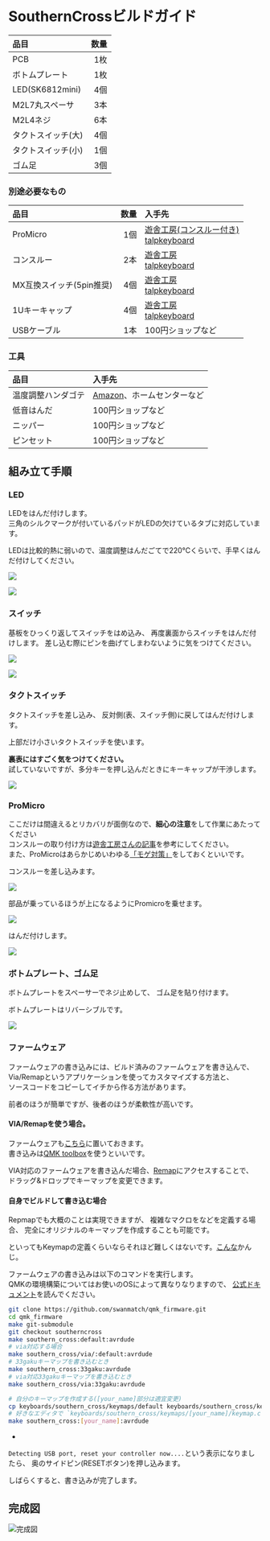 # SouthernCrossビルドガイド

| 品目                    | 数量 |
| :---------------------- | ---: |
| PCB                     |  1枚 |
| ボトムプレート          |  1枚 |
| LED(SK6812mini)         |  4個 |
| M2L7丸スペーサ          |  3本 |
| M2L4ネジ                |  6本 |
| タクトスイッチ(大)      |  4個 |
| タクトスイッチ(小)      |  1個 |
| ゴム足                  |  3個 |

### 別途必要なもの

| 品目                     | 数量 | 入手先 |
| :----------------------- | ---: | :--- |
| ProMicro                 |  1個 | [遊舎工房(コンスルー付き)](https://shop.yushakobo.jp/products/promicro-spring-pinheader)<br>[talpkeyboard](https://talpkeyboard.net/items/5b24504ba6e6ee7ec60063e3) |
| コンスルー               |  2本 | [遊舎工房](https://shop.yushakobo.jp/collections/all-keyboard-parts/products/31)<br>[talpkeyboard](https://talpkeyboard.net/items/5e056626d790db16e2889233) |
| MX互換スイッチ(5pin推奨) |  4個 | [遊舎工房](https://shop.yushakobo.jp/collections/all-switches)<br>[talpkeyboard](https://talpkeyboard.net/?category_id=59cf8860ed05e668db003f5d) |
| 1Uキーキャップ           |  4個 | [遊舎工房](https://shop.yushakobo.jp/collections/keycaps/products/dsa-blank-keycaps)<br>[talpkeyboard](https://talpkeyboard.net/?category_id=59e2acfaed05e644fd004008) |
| USBケーブル              |  1本 | 100円ショップなど |


### 工具

| 品目               | 入手先 |
| :----------------- | :--- |
| 温度調整ハンダゴテ | [Amazon](https://www.amazon.co.jp/gp/product/B08L6KJBGP/ref=as_li_tl?ie=UTF8&camp=247&creative=1211&creativeASIN=B08L6KJBGP&linkCode=as2&tag=swanmatch06-22&linkId=902f31009670f3b7cd79891d00479e72)、ホームセンターなど |
| 低音はんだ         | 100円ショップなど |
| ニッパー           | 100円ショップなど |
| ピンセット         | 100円ショップなど |


## 組み立て手順

### LED

LEDをはんだ付けします。  
三角のシルクマークが付いているパッドがLEDの欠けているタブに対応しています。  

LEDは比較的熱に弱いので、温度調整はんだごてで220℃くらいで、手早くはんだ付けしてください。

![](./images/01.jpg)

![](./images/02.jpg)

### スイッチ

基板をひっくり返してスイッチをはめ込み、
再度裏面からスイッチをはんだ付けします。
差し込む際にピンを曲げてしまわないように気をつけてください。

![](./images/03.jpg)

![](./images/04.jpg)

### タクトスイッチ

タクトスイッチを差し込み、
反対側(表、スイッチ側)に戻してはんだ付けします。

上部だけ小さいタクトスイッチを使います。

**裏表にはすごく気をつけてください。**  
試していないですが、多分キーを押し込んだときにキーキャップが干渉します。

![](./images/05.jpg)


### ProMicro

ここだけは間違えるとリカバリが面倒なので、**細心の注意**をして作業にあたってください  
コンスルーの取り付け方は[遊舎工房さんの記事](https://yushakobo.zendesk.com/hc/ja/articles/360044233974-%E3%82%B3%E3%83%B3%E3%82%B9%E3%83%AB%E3%83%BC-%E3%82%B9%E3%83%97%E3%83%AA%E3%83%B3%E3%82%B0%E3%83%94%E3%83%B3%E3%83%98%E3%83%83%E3%83%80-%E3%81%AE%E5%8F%96%E3%82%8A%E4%BB%98%E3%81%91%E6%96%B9%E3%82%92%E6%95%99%E3%81%88%E3%81%A6%E4%B8%8B%E3%81%95%E3%81%84)を参考にしてください。  
また、ProMicroはあらかじめいわゆる[「モゲ対策」](https://scrapbox.io/self-made-kbds-ja/%E3%82%82%E3%81%92%E4%BA%88%E9%98%B2)をしておくといいです。

コンスルーを差し込みます。

![](./images/06.jpg)

部品が乗っているほうが上になるようにPromicroを乗せます。  

![](./images/07.jpg)

はんだ付けします。

![](./images/08.jpg)


### ボトムプレート、ゴム足

ボトムプレートをスペーサーでネジ止めして、
ゴム足を貼り付けます。

ボトムプレートはリバーシブルです。

![](./images/09.jpg)


### ファームウェア

ファームウェアの書き込みには、ビルド済みのファームウェアを書き込んで、
Via/Remapというアプリケーションを使ってカスタマイズする方法と、  
ソースコードをコピーしてイチから作る方法があります。

前者のほうが簡単ですが、後者のほうが柔軟性が高いです。

#### VIA/Remapを使う場合。

ファームウェアも[こちら](https://github.com/swanmatch/SouthernCross/releases)に置いておきます。  
書き込みは[QMK toolbox](https://github.com/qmk/qmk_toolbox/releases)を使うといいです。

VIA対応のファームウェアを書き込んだ場合、[Remap](https://remap-keys.app/)にアクセスすることで、
ドラッグ&ドロップでキーマップを変更できます。


#### 自身でビルドして書き込む場合

Repmapでも大概のことは実現できますが、
複雑なマクロをなどを定義する場合、
完全にオリジナルのキーマップを作成することも可能です。

といってもKeymapの定義くらいならそれほど難しくはないです。[こんな](https://github.com/swanmatch/qmk_firmware/blob/southerncross/keyboards/southern_cross/keymaps/default/keymap.c)かんじ。

ファームウェアの書き込みは以下のコマンドを実行します。  
QMKの環境構築についてはお使いのOSによって異なりなりますので、
[公式ドキュメント](https://docs.qmk.fm/#/)を読んでください。

```sh
git clone https://github.com/swanmatch/qmk_firmware.git
cd qmk_firmware
make git-submodule
git checkout southerncross
make southern_cross:default:avrdude
# via対応する場合
make southern_cross/via/:default:avrdude
# 33gakuキーマップを書き込むとき
make southern_cross:33gaku:avrdude
# via対応33gakuキーマップを書き込むとき
make southern_cross/via:33gaku:avrdude

# 自分のキーマップを作成する([your_name]部分は適宜変更)
cp keyboards/southern_cross/keymaps/default keyboards/southern_cross/keymaps/[your_name]
# 好きなエディタで `keyboards/southern_cross/keymaps/[your_name]/keymap.c`を編集する
make southern_cross:[your_name]:avrdude
```
-
`Detecting USB port, reset your controller now....`という表示になりましたら、
奥のサイドピン(RESETボタン)を押し込みます。

しばらくすると、書き込みが完了します。


## 完成図

![完成図](./images/99.jpg)
